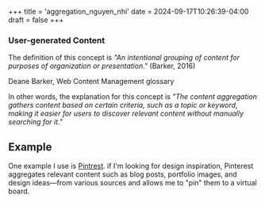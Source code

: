 +++
title = 'aggregation_nguyen_nhi'
date = 2024-09-17T10:26:39-04:00
draft = false
+++
### User-generated Content
The definition of this concept is *"An intentional grouping of content for purposes of organization or presentation."* (Barker, 2016)

Deane Barker, Web Content Management glossary

In other words, the explanation for this concept is *"The content aggregation gathers content based on certain criteria, such as a topic or keyword, making it easier for users to discover relevant content without manually searching for it."*

## Example
One example I use is [Pintrest](https://www.pinterest.com). if I'm looking for design inspiration, Pinterest aggregates relevant content such as blog posts, portfolio images, and design ideas—from various sources and allows me to "pin" them to a virtual board.